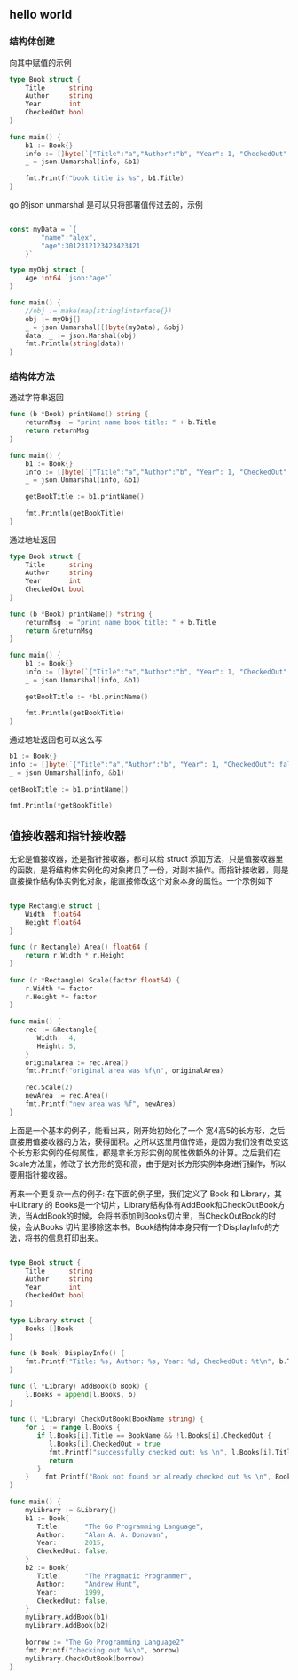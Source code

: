 ## hello world

### 结构体创建

向其中赋值的示例
```go
type Book struct {  
    Title      string  
    Author     string  
    Year       int  
    CheckedOut bool  
}  
  
func main() {  
    b1 := Book{}  
    info := []byte(`{"Title":"a","Author":"b", "Year": 1, "CheckedOut": false}`)  
    _ = json.Unmarshal(info, &b1)  
  
    fmt.Printf("book title is %s", b1.Title)  
}
```

go 的json unmarshal 是可以只将部署值传过去的，示例
```go

const myData = `{
		"name":"alex",
		"age":3012312123423423421
	}`

type myObj struct {
	Age int64 `json:"age"`
}

func main() {
	//obj := make(map[string]interface{})
	obj := myObj{}
	_ = json.Unmarshal([]byte(myData), &obj)
	data, _ := json.Marshal(obj)
	fmt.Println(string(data))
}

```
### 结构体方法

通过字符串返回
```go
func (b *Book) printName() string {  
    returnMsg := "print name book title: " + b.Title  
    return returnMsg  
}  
  
func main() {  
    b1 := Book{}  
    info := []byte(`{"Title":"a","Author":"b", "Year": 1, "CheckedOut": false}`)  
    _ = json.Unmarshal(info, &b1)  
  
    getBookTitle := b1.printName()  
  
    fmt.Println(getBookTitle)  
}
```

通过地址返回
```go
type Book struct {  
    Title      string  
    Author     string  
    Year       int  
    CheckedOut bool  
}  
  
func (b *Book) printName() *string {  
    returnMsg := "print name book title: " + b.Title  
    return &returnMsg  
}  
  
func main() {  
    b1 := Book{}  
    info := []byte(`{"Title":"a","Author":"b", "Year": 1, "CheckedOut": false}`)  
    _ = json.Unmarshal(info, &b1)  
  
    getBookTitle := *b1.printName()  
  
    fmt.Println(getBookTitle)  
}
```
通过地址返回也可以这么写
```go
b1 := Book{}  
info := []byte(`{"Title":"a","Author":"b", "Year": 1, "CheckedOut": false}`)  
_ = json.Unmarshal(info, &b1)  
  
getBookTitle := b1.printName()  
  
fmt.Println(*getBookTitle)
```

## 值接收器和指针接收器

无论是值接收器，还是指针接收器，都可以给 struct 添加方法，只是值接收器里的函数，是将结构体实例化的对象拷贝了一份，对副本操作。而指针接收器，则是直接操作结构体实例化对象，能直接修改这个对象本身的属性。一个示例如下
```go
  
type Rectangle struct {  
    Width  float64  
    Height float64  
}  
  
func (r Rectangle) Area() float64 {  
    return r.Width * r.Height  
}  
  
func (r *Rectangle) Scale(factor float64) {  
    r.Width *= factor  
    r.Height *= factor  
}  
  
func main() {  
    rec := &Rectangle{  
       Width:  4,  
       Height: 5,  
    }  
    originalArea := rec.Area()  
    fmt.Printf("original area was %f\n", originalArea)  
  
    rec.Scale(2)  
    newArea := rec.Area()  
    fmt.Printf("new area was %f", newArea)  
}
```

上面是一个基本的例子，能看出来，刚开始初始化了一个 宽4高5的长方形，之后直接用值接收器的方法，获得面积。之所以这里用值传递，是因为我们没有改变这个长方形实例的任何属性，都是拿长方形实例的属性做额外的计算。之后我们在Scale方法里，修改了长方形的宽和高，由于是对长方形实例本身进行操作，所以要用指针接收器。

再来一个更复杂一点的例子:
在下面的例子里，我们定义了 Book 和 Library，其中Library 的 Books是一个切片，Library结构体有AddBook和CheckOutBook方法，当AddBook的时候，会将书添加到Books切片里，当CheckOutBook的时候，会从Books 切片里移除这本书。Book结构体本身只有一个DisplayInfo的方法，将书的信息打印出来。
```go

type Book struct {  
    Title      string  
    Author     string  
    Year       int  
    CheckedOut bool  
}  
  
type Library struct {  
    Books []Book  
}  
  
func (b Book) DisplayInfo() {  
    fmt.Printf("Title: %s, Author: %s, Year: %d, CheckedOut: %t\n", b.Title, b.Author, b.Year, b.CheckedOut)  
}  
  
func (l *Library) AddBook(b Book) {  
    l.Books = append(l.Books, b)  
}  
  
func (l *Library) CheckOutBook(BookName string) {  
    for i := range l.Books {  
       if l.Books[i].Title == BookName && !l.Books[i].CheckedOut {  
          l.Books[i].CheckedOut = true  
          fmt.Printf("successfully checked out: %s \n", l.Books[i].Title)  
          return  
       }  
    }    fmt.Printf("Book not found or already checked out %s \n", BookName)  
}  
  
func main() {  
    myLibrary := &Library{}  
    b1 := Book{  
       Title:      "The Go Programming Language",  
       Author:     "Alan A. A. Donovan",  
       Year:       2015,  
       CheckedOut: false,  
    }  
    b2 := Book{  
       Title:      "The Pragmatic Programmer",  
       Author:     "Andrew Hunt",  
       Year:       1999,  
       CheckedOut: false,  
    }  
    myLibrary.AddBook(b1)  
    myLibrary.AddBook(b2)  
  
    borrow := "The Go Programming Language2"  
    fmt.Printf("checking out %s\n", borrow)  
    myLibrary.CheckOutBook(borrow)  
}
```


